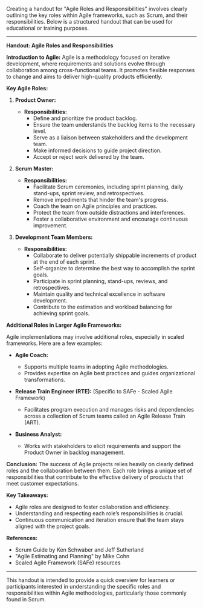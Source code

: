 Creating a handout for "Agile Roles and Responsibilities" involves clearly outlining the key roles within Agile frameworks, such as Scrum, and their responsibilities. Below is a structured handout that can be used for educational or training purposes.

---

**Handout: Agile Roles and Responsibilities**

**Introduction to Agile:**
Agile is a methodology focused on iterative development, where requirements and solutions evolve through collaboration among cross-functional teams. It promotes flexible responses to change and aims to deliver high-quality products efficiently.

**Key Agile Roles:**

1. **Product Owner:**
   - **Responsibilities:**
     - Define and prioritize the product backlog.
     - Ensure the team understands the backlog items to the necessary level.
     - Serve as a liaison between stakeholders and the development team.
     - Make informed decisions to guide project direction.
     - Accept or reject work delivered by the team.

2. **Scrum Master:**
   - **Responsibilities:**
     - Facilitate Scrum ceremonies, including sprint planning, daily stand-ups, sprint review, and retrospectives.
     - Remove impediments that hinder the team's progress.
     - Coach the team on Agile principles and practices.
     - Protect the team from outside distractions and interferences.
     - Foster a collaborative environment and encourage continuous improvement.

3. **Development Team Members:**
   - **Responsibilities:**
     - Collaborate to deliver potentially shippable increments of product at the end of each sprint.
     - Self-organize to determine the best way to accomplish the sprint goals.
     - Participate in sprint planning, stand-ups, reviews, and retrospectives.
     - Maintain quality and technical excellence in software development.
     - Contribute to the estimation and workload balancing for achieving sprint goals.

**Additional Roles in Larger Agile Frameworks:**

Agile implementations may involve additional roles, especially in scaled frameworks. Here are a few examples:

- **Agile Coach:**
  - Supports multiple teams in adopting Agile methodologies.
  - Provides expertise on Agile best practices and guides organizational transformations.

- **Release Train Engineer (RTE):** (Specific to SAFe - Scaled Agile Framework)
  - Facilitates program execution and manages risks and dependencies across a collection of Scrum teams called an Agile Release Train (ART).

- **Business Analyst:**
  - Works with stakeholders to elicit requirements and support the Product Owner in backlog management.
  
**Conclusion:**
The success of Agile projects relies heavily on clearly defined roles and the collaboration between them. Each role brings a unique set of responsibilities that contribute to the effective delivery of products that meet customer expectations.

**Key Takeaways:**
- Agile roles are designed to foster collaboration and efficiency.
- Understanding and respecting each role’s responsibilities is crucial.
- Continuous communication and iteration ensure that the team stays aligned with the project goals.

**References:**
- Scrum Guide by Ken Schwaber and Jeff Sutherland
- "Agile Estimating and Planning" by Mike Cohn
- Scaled Agile Framework (SAFe) resources

---

This handout is intended to provide a quick overview for learners or participants interested in understanding the specific roles and responsibilities within Agile methodologies, particularly those commonly found in Scrum.